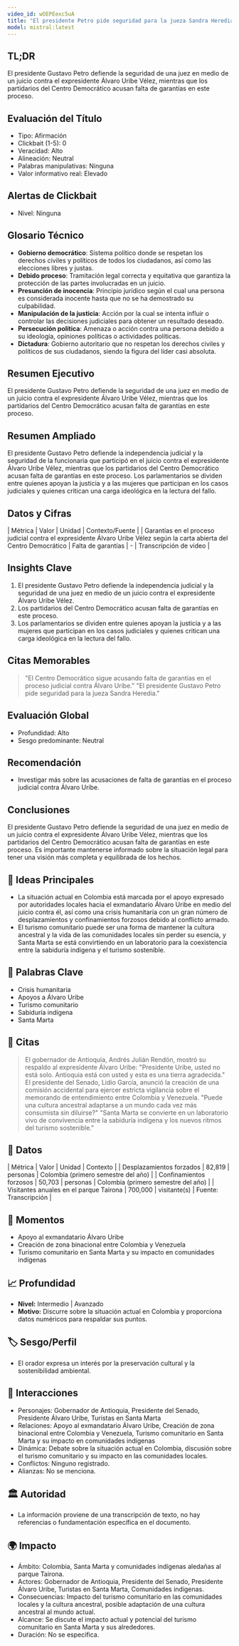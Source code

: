 ```yaml
---
video_id: wOEPEexc5uA
title: "El presidente Petro pide seguridad para la jueza Sandra Heredia | Canal 1"
model: mistral:latest
---
```


## TL;DR
El presidente Gustavo Petro defiende la seguridad de una juez en medio de un juicio contra el expresidente Álvaro Uribe Vélez, mientras que los partidarios del Centro Democrático acusan falta de garantías en este proceso.

## Evaluación del Título
- Tipo: Afirmación
- Clickbait (1-5): 0
- Veracidad: Alto
- Alineación: Neutral
- Palabras manipulativas: Ninguna
- Valor informativo real: Elevado

## Alertas de Clickbait
- Nivel: Ninguna

## Glosario Técnico
- **Gobierno democrático**: Sistema político donde se respetan los derechos civiles y políticos de todos los ciudadanos, así como las elecciones libres y justas.
- **Debido proceso**: Tramitación legal correcta y equitativa que garantiza la protección de las partes involucradas en un juicio.
- **Presunción de inocencia**: Principio jurídico según el cual una persona es considerada inocente hasta que no se ha demostrado su culpabilidad.
- **Manipulación de la justicia**: Acción por la cual se intenta influir o controlar las decisiones judiciales para obtener un resultado deseado.
- **Persecución política**: Amenaza o acción contra una persona debido a su ideología, opiniones políticas o actividades políticas.
- **Dictadura**: Gobierno autoritario que no respetan los derechos civiles y políticos de sus ciudadanos, siendo la figura del líder casi absoluta.

## Resumen Ejecutivo
El presidente Gustavo Petro defiende la seguridad de una juez en medio de un juicio contra el expresidente Álvaro Uribe Vélez, mientras que los partidarios del Centro Democrático acusan falta de garantías en este proceso.

## Resumen Ampliado
El presidente Gustavo Petro defiende la independencia judicial y la seguridad de la funcionaria que participó en el juicio contra el expresidente Álvaro Uribe Vélez, mientras que los partidarios del Centro Democrático acusan falta de garantías en este proceso. Los parlamentarios se dividen entre quienes apoyan la justicia y a las mujeres que participan en los casos judiciales y quienes critican una carga ideológica en la lectura del fallo.

## Datos y Cifras
| Métrica | Valor | Unidad | Contexto/Fuente |
| Garantías en el proceso judicial contra el expresidente Álvaro Uribe Vélez según la carta abierta del Centro Democrático | Falta de garantías | - | Transcripción de video |

## Insights Clave
1. El presidente Gustavo Petro defiende la independencia judicial y la seguridad de una juez en medio de un juicio contra el expresidente Álvaro Uribe Vélez.
2. Los partidarios del Centro Democrático acusan falta de garantías en este proceso.
3. Los parlamentarios se dividen entre quienes apoyan la justicia y a las mujeres que participan en los casos judiciales y quienes critican una carga ideológica en la lectura del fallo.

## Citas Memorables
> "El Centro Democrático sigue acusando falta de garantías en el proceso judicial contra Álvaro Uribe."
> "El presidente Gustavo Petro pide seguridad para la jueza Sandra Heredia."

## Evaluación Global
- Profundidad: Alto
- Sesgo predominante: Neutral

## Recomendación
- Investigar más sobre las acusaciones de falta de garantías en el proceso judicial contra Álvaro Uribe.

## Conclusiones
El presidente Gustavo Petro defiende la seguridad de una juez en medio de un juicio contra el expresidente Álvaro Uribe Vélez, mientras que los partidarios del Centro Democrático acusan falta de garantías en este proceso. Es importante mantenerse informado sobre la situación legal para tener una visión más completa y equilibrada de los hechos.

## 🧠 Ideas Principales
   - La situación actual en Colombia está marcada por el apoyo expresado por autoridades locales hacia el exmandatario Álvaro Uribe en medio del juicio contra él, así como una crisis humanitaria con un gran número de desplazamientos y confinamientos forzosos debido al conflicto armado.
   - El turismo comunitario puede ser una forma de mantener la cultura ancestral y la vida de las comunidades locales sin perder su esencia, y Santa Marta se está convirtiendo en un laboratorio para la coexistencia entre la sabiduría indígena y el turismo sostenible.

   ## 🔑 Palabras Clave
   - Crisis humanitaria
   - Apoyos a Álvaro Uribe
   - Turismo comunitario
   - Sabiduría indígena
   - Santa Marta

   ## 💬 Citas
   > El gobernador de Antioquia, Andrés Julián Rendón, mostró su respaldo al expresidente Álvaro Uribe: "Presidente Uribe, usted no está solo. Antioquia está con usted y esta es una tierra agradecida."
   > El presidente del Senado, Lidio García, anunció la creación de una comisión accidental para ejercer estricta vigilancia sobre el memorando de entendimiento entre Colombia y Venezuela.
   > "Puede una cultura ancestral adaptarse a un mundo cada vez más consumista sin diluirse?"
   > "Santa Marta se convierte en un laboratorio vivo de convivencia entre la sabiduría indígena y los nuevos ritmos del turismo sostenible."

   ## 🔢 Datos
   | Métrica | Valor | Unidad | Contexto |
   | Desplazamientos forzados | 82,819 | personas | Colombia (primero semestre del año) |
   | Confinamientos forzosos | 50,703 | personas | Colombia (primero semestre del año) |
   | Visitantes anuales en el parque Tairona | 700,000 | visitante(s) | Fuente: Transcripción |

   ## 🎯 Momentos
   - Apoyo al exmandatario Álvaro Uribe
   - Creación de zona binacional entre Colombia y Venezuela
   - Turismo comunitario en Santa Marta y su impacto en comunidades indígenas

   ## 📈 Profundidad
   - **Nivel:** Intermedio | Avanzado
   - **Motivo:** Discurre sobre la situación actual en Colombia y proporciona datos numéricos para respaldar sus puntos.

   ## 🏷️ Sesgo/Perfil
   - El orador expresa un interés por la preservación cultural y la sostenibilidad ambiental.

   ## 🔄 Interacciones
   - Personajes: Gobernador de Antioquia, Presidente del Senado, Presidente Álvaro Uribe, Turistas en Santa Marta
   - Relaciones: Apoyo al exmandatario Álvaro Uribe, Creación de zona binacional entre Colombia y Venezuela, Turismo comunitario en Santa Marta y su impacto en comunidades indígenas
   - Dinámica: Debate sobre la situación actual en Colombia, discusión sobre el turismo comunitario y su impacto en las comunidades locales.
   - Conflictos: Ninguno registrado.
   - Alianzas: No se menciona.

   ## 🏛️ Autoridad
   - La información proviene de una transcripción de texto, no hay referencias o fundamentación específica en el documento.

   ## 🌍 Impacto
   - Ámbito: Colombia, Santa Marta y comunidades indígenas aledañas al parque Tairona.
   - Actores: Gobernador de Antioquia, Presidente del Senado, Presidente Álvaro Uribe, Turistas en Santa Marta, Comunidades indígenas.
   - Consecuencias: Impacto del turismo comunitario en las comunidades locales y la cultura ancestral, posible adaptación de una cultura ancestral al mundo actual.
   - Alcance: Se discute el impacto actual y potencial del turismo comunitario en Santa Marta y sus alrededores.
   - Duración: No se especifica.